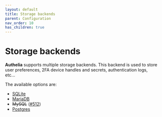 ```yaml
---
layout: default
title: Storage backends
parent: Configuration
nav_order: 10
has_children: true
---
```


# Storage backends

**Authelia** supports multiple storage backends. This backend is used
to store user preferences, 2FA device handles and secrets, authentication
logs, etc...

The available options are:

* [SQLite](./sqlite.html)
* [MariaDB](./mariadb.html)
* ~~MySQL~~ ([#512](https://github.com/authelia/authelia/issues/512))
* [Postgres]((./postgres.html))